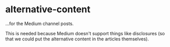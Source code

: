 # alternative-content

...for the Medium channel posts.

This is needed because Medium doesn't support things like disclosures (so that we could put the alternative content in the articles themselves).
